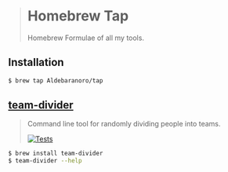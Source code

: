 > # Homebrew Tap
>
> Homebrew Formulae of all my tools.

## Installation

```bash
$ brew tap Aldebaranoro/tap
```

## [team-divider][team-divider.promo.page]

> Command line tool for randomly dividing people into teams.
>
> [![Tests][team-divider.tests.icon]][team-divider.tests.page]

```bash
$ brew install team-divider
$ team-divider --help
```

[team-divider.tests.page]:        https://github.com/Aldebaranoro/team-divider/actions/workflows/go.yml
[team-divider.tests.icon]:        https://github.com/Aldebaranoro/team-divider/actions/workflows/go.yml/badge.svg?branch=main
[team-divider.promo.page]:        https://github.com/Aldebaranoro/team-divider
